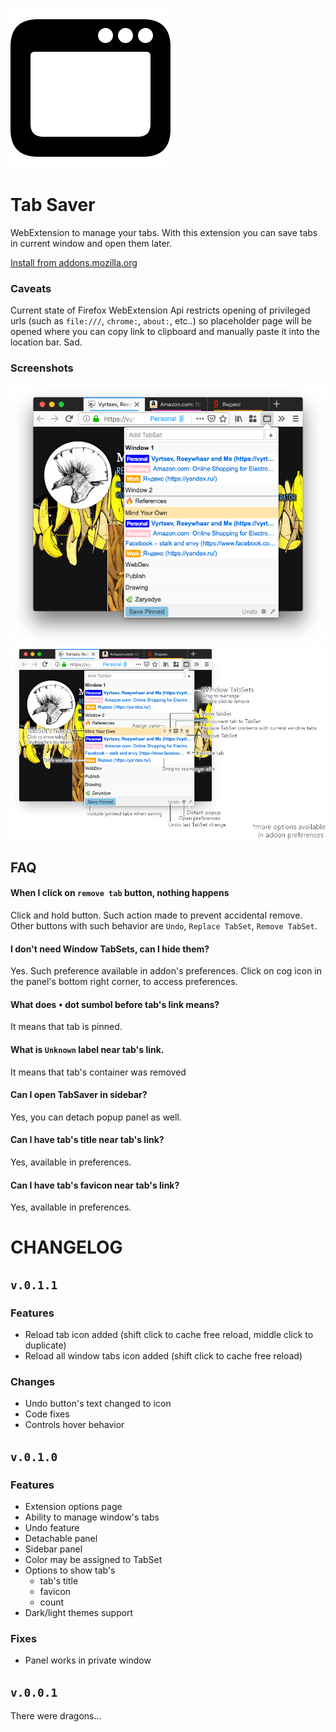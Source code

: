 ![Logo](ext/icons/icon.svg)

# Tab Saver

WebExtension to manage your tabs.
With this extension you can save tabs in current window and open them later.

[Install from addons.mozilla.org](https://addons.mozilla.org/en-US/firefox/addon/vyrtsev-tab-saver/)

### Caveats

Current state of Firefox WebExtension Api restricts opening of privileged urls (such as `file:///`, `chrome:`, `about:`, etc..) so placeholder page will be opened where you can copy link to clipboard and manually paste it into the location bar. Sad.

### Screenshots

![main](screenshots/main-assets/main.png)
![tabs](screenshots/main-assets/tabs.png)

## FAQ

#### When I click on `remove tab` button, nothing happens

Click and hold button. Such action made to prevent accidental remove. Other buttons with such behavior are `Undo`, `Replace TabSet`, `Remove TabSet`.

#### I don't need Window TabSets, can I hide them?

Yes. Such preference available in addon's preferences. Click on cog icon in the panel's bottom right corner, to access preferences.

#### What does `•` dot sumbol before tab's link means?

It means that tab is pinned.

#### What is `Unknown` label near tab's link.

It means that tab's container was removed

#### Can I open TabSaver in sidebar?

Yes, you can detach popup panel as well.

#### Can I have tab's title near tab's link?

Yes, available in preferences.

#### Can I have tab's favicon near tab's link?

Yes, available in preferences.

# CHANGELOG

## `v.0.1.1`
### Features

* Reload tab icon added (shift click to cache free reload, middle click to duplicate)
* Reload all window tabs icon added (shift click to cache free reload)

### Changes

* Undo button's text changed to icon
* Code fixes
* Controls hover behavior

## `v.0.1.0`
### Features

* Extension options page
* Ability to manage window's tabs
* Undo feature
* Detachable panel
* Sidebar panel
* Color may be assigned to TabSet
* Options to show tab's
  * tab's title
  * favicon
  * count
* Dark/light themes support

### Fixes

* Panel works in private window

## `v.0.0.1`

There were dragons...
